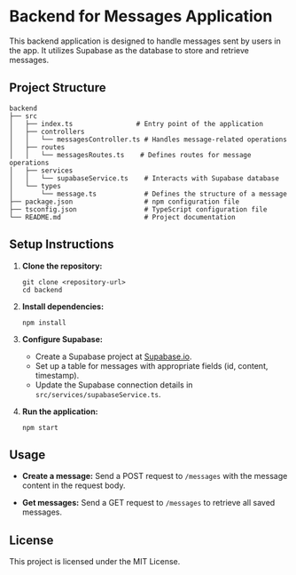 # Backend for Messages Application

This backend application is designed to handle messages sent by users in the app. It utilizes Supabase as the database to store and retrieve messages.

## Project Structure

```
backend
├── src
│   ├── index.ts                # Entry point of the application
│   ├── controllers
│   │   └── messagesController.ts # Handles message-related operations
│   ├── routes
│   │   └── messagesRoutes.ts    # Defines routes for message operations
│   ├── services
│   │   └── supabaseService.ts    # Interacts with Supabase database
│   └── types
│       └── message.ts            # Defines the structure of a message
├── package.json                  # npm configuration file
├── tsconfig.json                 # TypeScript configuration file
└── README.md                     # Project documentation
```

## Setup Instructions

1. **Clone the repository:**
   ```
   git clone <repository-url>
   cd backend
   ```

2. **Install dependencies:**
   ```
   npm install
   ```

3. **Configure Supabase:**
   - Create a Supabase project at [Supabase.io](https://supabase.io).
   - Set up a table for messages with appropriate fields (id, content, timestamp).
   - Update the Supabase connection details in `src/services/supabaseService.ts`.

4. **Run the application:**
   ```
   npm start
   ```

## Usage

- **Create a message:**
  Send a POST request to `/messages` with the message content in the request body.

- **Get messages:**
  Send a GET request to `/messages` to retrieve all saved messages.

## License

This project is licensed under the MIT License.
